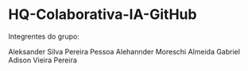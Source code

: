 # HQ-Colaborativa-IA-GitHub


Integrentes do grupo:

Aleksander Silva Pereira Pessoa
Alehannder Moreschi Almeida
Gabriel Adison Vieira Pereira
